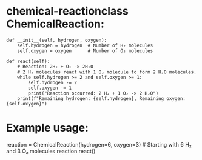 # chemical-reactionclass ChemicalReaction:
    def __init__(self, hydrogen, oxygen):
        self.hydrogen = hydrogen  # Number of H₂ molecules
        self.oxygen = oxygen      # Number of O₂ molecules

    def react(self):
        # Reaction: 2H₂ + O₂ -> 2H₂O
        # 2 H₂ molecules react with 1 O₂ molecule to form 2 H₂O molecules.
        while self.hydrogen >= 2 and self.oxygen >= 1:
            self.hydrogen -= 2
            self.oxygen -= 1
            print("Reaction occurred: 2 H₂ + 1 O₂ -> 2 H₂O")
        print(f"Remaining hydrogen: {self.hydrogen}, Remaining oxygen: {self.oxygen}")

# Example usage:
reaction = ChemicalReaction(hydrogen=6, oxygen=3)  # Starting with 6 H₂ and 3 O₂ molecules
reaction.react()
